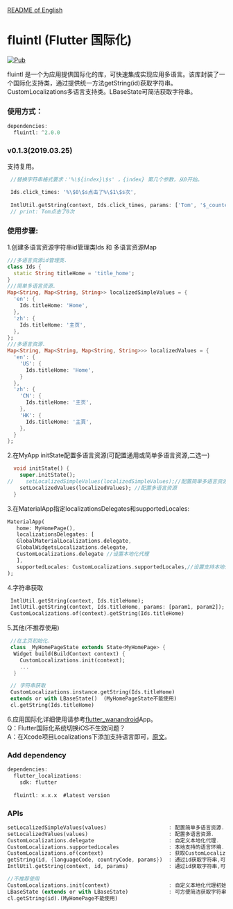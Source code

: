 [README of English][readme-en]

# fluintl (Flutter 国际化)

[![Pub](https://img.shields.io/pub/v/fluintl.svg?style=flat-square)](https://pub.dartlang.org/packages/fluintl)

fluintl 是一个为应用提供国际化的库，可快速集成实现应用多语言。该库封装了一个国际化支持类，通过提供统一方法getString(id)获取字符串。CustomLocalizations多语言支持类。LBaseState可简洁获取字符串。  

### 使用方式：
```dart
dependencies:
  fluintl: ^2.0.0  
```

### v0.1.3(2019.03.25)
支持复用。  
```dart
 //替换字符串格式要求：'%\${index}\$s' ，{index} 第几个参数，从0开始。

 Ids.click_times: '%\$0\$s点击了%\$1\$s次',   
   
 IntlUtil.getString(context, Ids.click_times, params: ['Tom', '$_counter'])  
 // print: Tom点击了0次
```


### 使用步骤:  
1.创建多语言资源字符串id管理类Ids 和 多语言资源Map
```dart
///多语言资源id管理类.  
class Ids {  
  static String titleHome = 'title_home'; 
}  
///简单多语言资源.  
Map<String, Map<String, String>> localizedSimpleValues = {  
  'en': {    
    Ids.titleHome: 'Home',  
  },  
  'zh': {    
    Ids.titleHome: '主页',  
  },  
};  
///多语言资源.  
Map<String, Map<String, Map<String, String>>> localizedValues = {  
  'en': {  
    'US': {  
      Ids.titleHome: 'Home',  
    }  
  },  
  'zh': {  
    'CN': {  
      Ids.titleHome: '主页',  
    },  
    'HK': {  
      Ids.titleHome: '主頁',  
    },  
  }  
};  
```
2.在MyApp initState配置多语言资源(可配置通用或简单多语言资源,二选一)
```dart
  void initState() {    
    super.initState();      
//    setLocalizedSimpleValues(localizedSimpleValues);//配置简单多语言资源  
    setLocalizedValues(localizedValues); //配置多语言资源      
  }   
```
3.在MaterialApp指定localizationsDelegates和supportedLocales:
```dart
MaterialApp(  
   home: MyHomePage(),  
   localizationsDelegates: [  
   GlobalMaterialLocalizations.delegate,  
   GlobalWidgetsLocalizations.delegate,  
   CustomLocalizations.delegate //设置本地化代理     
   ],  
   supportedLocales: CustomLocalizations.supportedLocales,//设置支持本地化语言集合     
);  
```
4.字符串获取
```dart
 IntlUtil.getString(context, Ids.titleHome);
 IntlUtil.getString(context, Ids.titleHome, params: [param1, param2]);　
 CustomLocalizations.of(context).getString(Ids.titleHome)
```
5.其他(不推荐使用)
```dart
 //在主页初始化.
 class _MyHomePageState extends State<MyHomePage> {
  Widget build(BuildContext context) {
    CustomLocalizations.init(context);
    ...
  }

 // 字符串获取
 CustomLocalizations.instance.getString(Ids.titleHome)
 extends or with LBaseState()  (MyHomePageState不能使用)
 cl.getString(Ids.titleHome)
```
6.应用国际化详细使用请参考[flutter_wanandroid](https://github.com/Sky24n/flutter_wanandroid)App。  
Q：Flutter国际化系统切换iOS不生效问题？  
A：在Xcode项目Localizations下添加支持语言即可，[原文](https://stanzhai.site/blog/post/stanzhai/Flutter国际化设置在iOS设备上不生效的问题)。

### Add dependency
```dart
dependencies:
  flutter_localizations:
    sdk: flutter  
    
  fluintl: x.x.x  #latest version
```

### APIs
```dart
setLocalizedSimpleValues(values)                    : 配置简单多语言资源.
setLocalizedValues(values)                          : 配置多语言资源.
CustomLocalizations.delegate                        : 自定义本地化代理.
CustomLocalizations.supportedLocales                : 本地支持的语言环境.
CustomLocalizations.of(context)                     : 获取CustomLocalizations.
getString(id, {languageCode, countryCode, params})  : 通过id获取字符串,可指定languageCode,countryCode.
IntlUtil.getString(context, id, params)             : 通过id获取字符串,可指定languageCode,countryCode.

//不推荐使用
CustomLocalizations.init(context)                   : 自定义本地化代理初始化.(在MyHomePage初始化)
LBaseState (extends or with LBaseState)             : 可方便简洁获取字符串
cl.getString(id).(MyHomePage不能使用)
```

[readme]: https://github.com/Sky24n/fluintl
[readme-en]: https://github.com/Sky24n/fluintl/blob/master/README-EN.md




